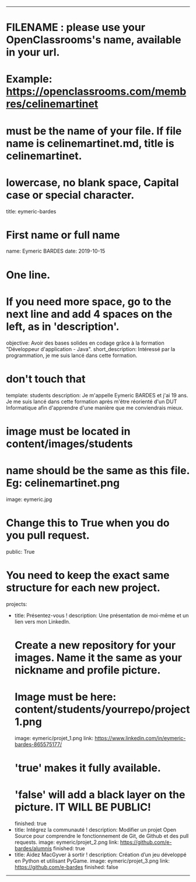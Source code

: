 ---

# FILENAME : please use your OpenClassrooms's name, available in your url.
# Example: https://openclassrooms.com/membres/celinemartinet
# must be the name of your file. If file name is celinemartinet.md, title is celinemartinet.
# lowercase, no blank space, Capital case or special character.
title: eymeric-bardes

# First name or full name
name: Eymeric BARDES
date: 2019-10-15

# One line.
# If you need more space, go to the next line and add 4 spaces on the left, as in 'description'.
objective: Avoir des bases solides en codage grâce à la formation "Développeur d'application - Java".
short_description: Intéressé par la programmation, je me suis lancé dans cette formation.

# don't touch that
template: students
description:
    Je m'appelle Eymeric BARDES et j'ai 19 ans. Je me suis lancé dans cette formation après m'être
	réorienté d'un DUT Informatique afin d'apprendre d'une manière que me conviendrais mieux.

# image must be located in content/images/students
# name should be the same as this file. Eg: celinemartinet.png
image: eymeric.jpg

# Change this to True when you do you pull request.
public: True

# You need to keep the exact same structure for each new project.
projects:
  - title: Présentez-vous !
    description: Une présentation de moi-même et un lien vers mon LinkedIn.
    # Create a new repository for your images. Name it the same as your nickname and profile picture.
    # Image must be here: content/students/yourrepo/project1.png
    image: eymeric/projet_1.png
    link: https://www.linkedin.com/in/eymeric-bardes-865575177/
    # 'true' makes it fully available.
    # 'false' will add a black layer on the picture. IT WILL BE PUBLIC!
    finished: true
  - title: Intégrez la communauté !
    description: Modifier un projet Open Source pour comprendre le fonctionnement de Git, de Github et des pull requests. 
    image: eymeric/projet_2.png
    link: https://github.com/e-bardes/alumnis
    finished: true
  - title: Aidez MacGyver à sortir !
    description: Création d’un jeu développé en Python et utilisant PyGame.
    image: eymeric/projet_3.png
    link: https://github.com/e-bardes
    finished: false
---